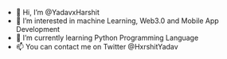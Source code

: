 - 👋 Hi, I’m @YadavxHarshit
- 👀 I’m interested in machine Learning, Web3.0 and Mobile App Development
- 🌱 I’m currently learning Python Programming Language
- 📫 You can contact me on Twitter @HxrshitYadav

<!---
YadavxHarshit/YadavxHarshit is a ✨ special ✨ repository because its `README.md` (this file) appears on your GitHub profile.
You can click the Preview link to take a look at your changes.
--->
